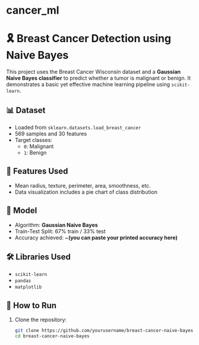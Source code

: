 # cancer_ml
# 🎗️ Breast Cancer Detection using Naive Bayes

This project uses the Breast Cancer Wisconsin dataset and a **Gaussian Naive Bayes classifier** to predict whether a tumor is malignant or benign. It demonstrates a basic yet effective machine learning pipeline using `scikit-learn`.

## 📊 Dataset

- Loaded from `sklearn.datasets.load_breast_cancer`
- 569 samples and 30 features
- Target classes:
  - `0`: Malignant
  - `1`: Benign

## 📌 Features Used

- Mean radius, texture, perimeter, area, smoothness, etc.
- Data visualization includes a pie chart of class distribution

## 🧠 Model

- Algorithm: **Gaussian Naive Bayes**
- Train-Test Split: 67% train / 33% test
- Accuracy achieved: ~**(you can paste your printed accuracy here)**

## 🛠️ Libraries Used

- `scikit-learn`
- `pandas`
- `matplotlib`

## 🚀 How to Run

1. Clone the repository:

   ```bash
   git clone https://github.com/yourusername/breast-cancer-naive-bayes.git
   cd breast-cancer-naive-bayes
